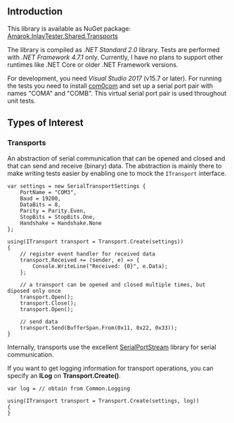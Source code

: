 ## Introduction

This library is available as NuGet package:
[Amarok.InlayTester.Shared.Transports](https://www.nuget.org/packages/Amarok.InlayTester.Shared.Transports/)

The library is compiled as *.NET Standard 2.0* library. Tests are performed with *.NET Framework 4.7.1* only. Currently, I have no plans to support other runtimes like .NET Core or older .NET Framework versions.

For development, you need *Visual Studio 2017* (v15.7 or later). For running the tests you need to install [com0com](https://sourceforge.net/projects/com0com/) and set up a serial port pair with names "COMA" and "COMB". This virtual serial port pair is used throughout unit tests.

## Types of Interest

### Transports

An abstraction of serial communication that can be opened and closed and that can send and receive (binary) data. The abstraction is mainly there to make writing tests easier by enabling one to mock the `ITransport` interface.

    var settings = new SerialTransportSettings {
        PortName = "COM3",
        Baud = 19200,
        DataBits = 8,
        Parity = Parity.Even,
        StopBits = StopBits.One,
        Handshake = Handshake.None
    };
    
    using(ITransport transport = Transport.Create(settings))
    {
        // register event handler for received data
        transport.Received += (sender, e) => {
            Console.WriteLine("Received: {0}", e.Data);
        };

        // a transport can be opened and closed multiple times, but diposed only once
        transport.Open();
        transport.Close();
        transport.Open();
        
        // send data
        transport.Send(BufferSpan.From(0x11, 0x22, 0x33));
    }

Internally, transports use the excellent [SerialPortStream](https://github.com/jcurl/SerialPortStream) library for serial communication.

If you want to get logging information for transport operations, you can specify an **ILog** on **Transport.Create()**.

    var log = // obtain from Common.Logging
    
    using(ITransport transport = Transport.Create(settings, log))
    {
    }

